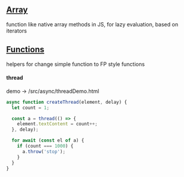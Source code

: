 ## [Array](/src/modules/array/README.md)

function like native array methods in JS, for lazy evaluation, based on iterators

## [Functions](src/modules/function/README.md)

helpers for change simple function to FP style functions

#### thread

demo -> /src/async/threadDemo.html

```js
async function createThread(element, delay) {
  let count = 1;

  const a = thread(() => {
    element.textContent = count++;
  }, delay);

  for await (const el of a) {
    if (count === 1000) {
      a.throw('stop');
    }
  }
}
```
